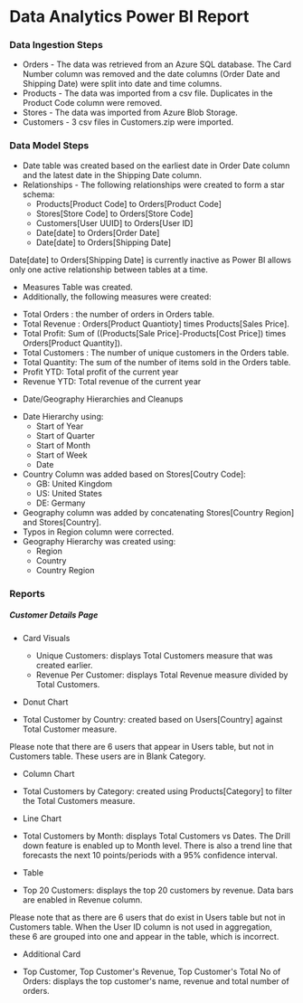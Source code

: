 # Data Analytics Power BI Report

### Data Ingestion Steps 

* Orders - The data was retrieved from an Azure SQL database. The Card Number column was removed and the date columns (Order Date and Shipping Date) were split into date and time columns. 
* Products - The data was imported from a csv file. Duplicates in the Product Code column were removed. 
* Stores - The data was imported from Azure Blob Storage.  
* Customers - 3 csv files in Customers.zip were imported. 

### Data Model Steps

* Date table was created based on the earliest date in Order Date column and the latest date in the Shipping Date column.
* Relationships - The following relationships were created to form a star schema: 
  - Products[Product Code] to Orders[Product Code]
  - Stores[Store Code] to Orders[Store Code]
  - Customers[User UUID] to Orders[User ID]
  - Date[date] to Orders[Order Date]
  - Date[date] to Orders[Shipping Date] 

Date[date] to Orders[Shipping Date] is currently inactive as Power BI allows only one active relationship between tables at a time. 

* Measures Table was created. 
* Additionally, the following measures were created: 
 - Total Orders : the number of orders in Orders table.
 - Total Revenue : Orders[Product Quantioty] times Products[Sales Price].
 - Total Profit: Sum of ((Products[Sale Price]-Products[Cost Price]) times Orders[Product Quantity]).
 - Total Customers : The number of unique customers in the Orders table.
 - Total Quantity: The sum of the number of items sold in the Orders table. 
 - Profit YTD: Total profit of the current year
 - Revenue YTD: Total revenue of the current year 
*  Date/Geography Hierarchies and Cleanups 
 - Date Hierarchy using:
    - Start of Year
    - Start of Quarter
    - Start of Month
    - Start of Week
    - Date
  - Country Column was added based on Stores[Coutry Code]:
    - GB: United Kingdom
    - US: United States
    - DE: Germany
  - Geography column was added by concatenating Stores[Country Region] and Stores[Country].
  - Typos in Region column were corrected.
  - Geography Hierarchy was created using:
    - Region
    - Country
    - Country Region

### Reports 

##### Customer Details Page 

* Card Visuals 
  - Unique Customers: displays Total Customers measure that was created earlier. 
  - Revenue Per Customer: displays Total Revenue measure divided by Total Customers.

* Donut Chart
 - Total Customer by Country: created based on Users[Country] against Total Customer measure.

Please note that there are 6 users that appear in Users table, but not in Customers table. These users are in Blank Category. 

* Column Chart 
 - Total Customers by Category:  created using Products[Category] to filter the Total Customers measure.

* Line Chart 
 -  Total Customers by Month: displays Total Customers vs Dates. The Drill down feature is enabled up to Month level. There is also a trend line that forecasts the next 10 points/periods with a 95% confidence interval.

* Table 
 - Top 20 Customers: displays the top 20 customers by revenue. Data bars are enabled in Revenue column. 

 Please note that as there are 6 users that do exist in Users table but not in Customers table. When the User ID column is not used in aggregation, these 6 are grouped into one and appear in the table, which is incorrect.  

* Additional Card  
 - Top Customer, Top Customer's Revenue, Top Customer's Total No of Orders:  displays the top customer's name, revenue and total number of orders.  
